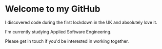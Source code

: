 # Welcome to my GitHub

I discovered code during the first lockdown in the UK and absolutely love it.

I'm currently studying Applied Software Engineering.

Please get in touch if you'd be interested in working together.
